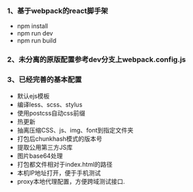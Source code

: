 ### 1、基于webpack的react脚手架
+ npm install
+ npm run dev
+ npm run build

### 2、未分离的原版配置参考dev分支上webpack.config.js

### 3、已经完善的基本配置
+ 默认ejs模板
+ 编译less、scss、stylus
+ 使用postcss自动css前缀
+ 热更新
+ 抽离压缩CSS、js、img、font到指定文件夹
+ 打包后chunkhash模式的版本号
+ 提取公用第三方JS库
+ 图片base64处理
+ 打包都文件相对于index.html的路径
+ 本机IP地址打开，便于手机测试
+ proxy本地代理配置，方便跨域测试接口.

